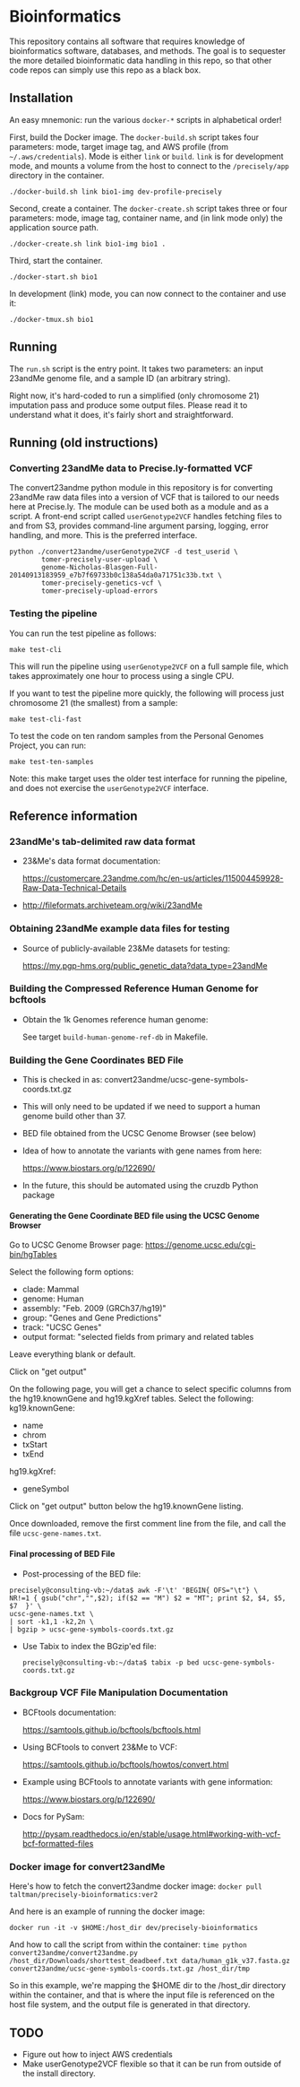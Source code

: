 # Bioinformatics

This repository contains all software that requires knowledge of
bioinformatics software, databases, and methods. The goal is to
sequester the more detailed bioinformatic data handling in this repo,
so that other code repos can simply use this repo as a black box.


## Installation

An easy mnemonic: run the various `docker-*` scripts in alphabetical order!

First, build the Docker image. The `docker-build.sh` script takes four parameters: mode, target image tag, and AWS profile (from `~/.aws/credentials`). Mode is either `link` or `build`. `link` is for development mode, and mounts a volume from the host to connect to the `/precisely/app` directory in the container.

```
./docker-build.sh link bio1-img dev-profile-precisely
```

Second, create a container. The `docker-create.sh` script takes three or four parameters: mode, image tag, container name, and (in link mode only) the application source path.

```
./docker-create.sh link bio1-img bio1 .
```

Third, start the container.

```
./docker-start.sh bio1
```

In development (link) mode, you can now connect to the container and use it:

```
./docker-tmux.sh bio1
```


## Running

The `run.sh` script is the entry point. It takes two parameters: an input 23andMe genome file, and a sample ID (an arbitrary string).

Right now, it's hard-coded to run a simplified (only chromosome 21) imputation pass and produce some output files. Please read it to understand what it does, it's fairly short and straightforward.


## Running (old instructions)

### Converting 23andMe data to Precise.ly-formatted VCF

The convert23andme python module in this repository is for converting
23andMe raw data files into a version of VCF that is tailored to our
needs here at Precise.ly. The module can be used both as a module and
as a script. A front-end script called `userGenotype2VCF` handles
fetching files to and from S3, provides command-line argument parsing,
logging, error handling, and more. This is the preferred interface.


```
python ./convert23andme/userGenotype2VCF -d test_userid \
		tomer-precisely-user-upload \
		genome-Nicholas-Blasgen-Full-20140913183959_e7b7f69733b0c138a54da0a71751c33b.txt \
		tomer-precisely-genetics-vcf \
		tomer-precisely-upload-errors
```

### Testing the pipeline

You can run the test pipeline as follows:

```
make test-cli
```

This will run the pipeline using `userGenotype2VCF` on a full sample file, which takes approximately one hour to process using a single CPU.

If you want to test the pipeline more quickly, the following will process just chromosome 21 (the smallest) from a sample:

```
make test-cli-fast
```

To test the code on ten random samples from the Personal Genomes Project, you can run:

```
make test-ten-samples
```

Note: this make target uses the older test interface for running the pipeline, and does not exercise the `userGenotype2VCF` interface.


## Reference information

### 23andMe's tab-delimited raw data format

- 23&Me's data format documentation: 

	https://customercare.23andme.com/hc/en-us/articles/115004459928-Raw-Data-Technical-Details

- http://fileformats.archiveteam.org/wiki/23andMe


### Obtaining 23andMe example data files for testing

- Source of publicly-available 23&Me datasets for testing: 
  
  https://my.pgp-hms.org/public_genetic_data?data_type=23andMe


### Building the Compressed Reference Human Genome for bcftools

- Obtain the 1k Genomes reference human genome:

	See target `build-human-genome-ref-db` in Makefile.

### Building the Gene Coordinates BED File
- This is checked in as:
  convert23andme/ucsc-gene-symbols-coords.txt.gz
- This will only need to be updated if we need to support a human
  genome build other than 37.
- BED file obtained from the UCSC Genome Browser (see below)
- Idea of how to annotate the variants with gene names from here: 

	https://www.biostars.org/p/122690/
- In the future, this should be automated using the cruzdb Python package

#### Generating the Gene Coordinate BED file using the UCSC Genome Browser

Go to UCSC Genome Browser page:
https://genome.ucsc.edu/cgi-bin/hgTables

Select the following form options:
- clade: Mammal
- genome: Human
- assembly: "Feb. 2009 (GRCh37/hg19)"
- group: "Genes and Gene Predictions"
- track: "UCSC Genes"
- output format: "selected fields from primary and related tables

Leave everything blank or default.

Click on "get output"

On the following page, you will get a chance to select specific
columns from the hg19.knownGene and hg19.kgXref tables. Select the
following:
kg19.knownGene:
- name
- chrom
- txStart
- txEnd

hg19.kgXref:
- geneSymbol

Click on "get output" button below the hg19.knownGene listing.

Once downloaded, remove the first comment line from the file, and call
the file `ucsc-gene-names.txt`.

#### Final processing of BED File
- Post-processing of the BED file:

```
precisely@consulting-vb:~/data$ awk -F'\t' 'BEGIN{ OFS="\t"} \
NR!=1 { gsub("chr","",$2); if($2 == "M") $2 = "MT"; print $2, $4, $5, $7  }' \
ucsc-gene-names.txt \
| sort -k1,1 -k2,2n \
| bgzip > ucsc-gene-symbols-coords.txt.gz
```

- Use Tabix to index the BGzip'ed file:

	`precisely@consulting-vb:~/data$ tabix -p bed ucsc-gene-symbols-coords.txt.gz`

### Backgroup VCF File Manipulation Documentation 

- BCFtools documentation: 

	https://samtools.github.io/bcftools/bcftools.html

- Using BCFtools to convert 23&Me to VCF: 

	https://samtools.github.io/bcftools/howtos/convert.html

- Example using BCFtools to annotate variants with gene information: 
  
  https://www.biostars.org/p/122690/
  
- Docs for PySam: 

	http://pysam.readthedocs.io/en/stable/usage.html#working-with-vcf-bcf-formatted-files

### Docker image for convert23andMe

Here's how to fetch the convert23andme docker image: 
`docker pull taltman/precisely-bioinformatics:ver2`

And here is an example of running the docker image:

`docker run -it -v $HOME:/host_dir dev/precisely-bioinformatics`

And how to call the script from within the container:
`time python convert23andme/convert23andme.py /host_dir/Downloads/shorttest_deadbeef.txt data/human_g1k_v37.fasta.gz convert23andme/ucsc-gene-symbols-coords.txt.gz /host_dir/tmp`

So in this example, we're mapping the $HOME dir to the /host_dir
directory within the container, and that is where the input file is
referenced on the host file system, and the output file is generated
in that directory.

## TODO

* Figure out how to inject AWS credentials
* Make userGenotype2VCF flexible so that it can be run from outside of the install directory.
